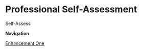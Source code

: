 # Professional Self-Assessment

Self-Assess


**Navigation**

[Enhancement One](cnohilly.git.io/enhancement_one)
